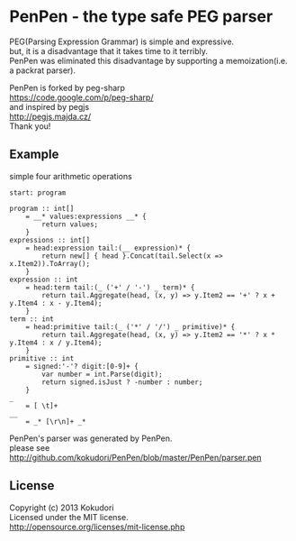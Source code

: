 # PenPen - the type safe PEG parser
PEG(Parsing Expression Grammar) is simple and expressive.  
but, it is a disadvantage that it takes time to it terribly.  
PenPen was eliminated this disadvantage by supporting a memoization(i.e. a packrat parser).  

PenPen is forked by peg-sharp  
https://code.google.com/p/peg-sharp/  
and inspired by pegjs  
http://pegjs.majda.cz/  
Thank you!

## Example
simple four arithmetic operations

```
start: program

program :: int[]
	= __* values:expressions __* {
		return values;
	}
expressions :: int[]
	= head:expression tail:(__ expression)* {
		return new[] { head }.Concat(tail.Select(x => x.Item2)).ToArray();
	}
expression :: int
	= head:term tail:(_ ('+' / '-') _ term)* {
		return tail.Aggregate(head, (x, y) => y.Item2 == '+' ? x + y.Item4 : x - y.Item4);
	}
term :: int
	= head:primitive tail:(_ ('*' / '/') _ primitive)* {
		return tail.Aggregate(head, (x, y) => y.Item2 == '*' ? x * y.Item4 : x / y.Item4);
	}
primitive :: int
	= signed:'-'? digit:[0-9]+ {
		var number = int.Parse(digit);
		return signed.isJust ? -number : number;
	}
_
	= [ \t]+
__
	= _* [\r\n]+ _*
```

PenPen's parser was generated by PenPen.  
please see http://github.com/kokudori/PenPen/blob/master/PenPen/parser.pen  

## License
Copyright (c) 2013 Kokudori  
Licensed under the MIT license.  
http://opensource.org/licenses/mit-license.php  
